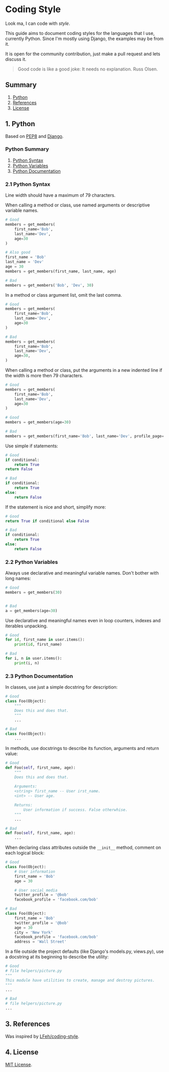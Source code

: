 # Coding Style

Look ma, I can code with *style*.

This guide aims to document coding styles for the languages that I use, currently Python. Since I'm mostly using Django, the examples may be from it.

It is open for the community contribution, just make a pull request and lets discuss it.

> Good code is like a good joke: It needs no explanation. Russ Olsen.

## Summary
1. [Python](#python)
1. [References](#references)
1. [License](#license)

## 1. Python
Based on [PEP8](https://www.python.org/dev/peps/pep-0008/) and [Django](https://docs.djangoproject.com/en/dev/internals/contributing/writing-code/coding-style/).

### Python Summary
1. [Python Syntax](#python-syntax)
1. [Python Variables](#python-variables)
1. [Python Documentation](#python-documentation)

### 2.1 Python Syntax
Line width should have a maximum of 79 characters.

When calling a method or class, use named arguments or descriptive variable names.
```python
# Good
members = get_members(
    first_name='Bob',
    last_name='Dev',
    age=30
)

# Also good
first_name = 'Bob'
last_name = 'Dev'
age = 30
members = get_members(first_name, last_name, age)

# Bad
members = get_members('Bob', 'Dev', 30)
```

In a method or class argument list, omit the last comma.
```python
# Good
members = get_members(
    first_name='Bob',
    last_name='Dev',
    age=30
)

# Bad
members = get_members(
    first_name='Bob',
    last_name='Dev',
    age=30,
)
```

When calling a method or class, put the arguments in a new indented line if the width is more then 79 characters.
```python
# Good
members = get_members(
    first_name='Bob',
    last_name='Dev',
    age=30
)

# Good
members = get_members(age=30)

# Bad
members = get_members(first_name='Bob', last_name='Dev', profile_page='example.com/bod', age=30)
```

Use simple if statements:
```python
# Good
if conditional:
    return True
return False

# Bad
if conditional:
    return True
else:
    return False
```

If the statement is nice and short, simplify more:
```python
# Good
return True if conditional else False

# Bad
if conditional:
    return True
else:
    return False
```

### 2.2 Python Variables
Always use declarative and meaningful variable names. Don't bother with long names:
```python
# Good
members = get_members(30)


# Bad
a = get_members(age=30)
```

Use declarative and meaningful names even in loop counters, indexes and iterables unpacking.
```python
# Good
for id, first_name in user.items():
    print(id, first_name)

# Bad
for i, n in user.items():
    print(i, n)

```

### 2.3 Python Documentation
In classes, use just a simple docstring for description:
```python
# Good
class Foo(Object):
    """
    Does this and does that.
    """
    ...

# Bad
class Foo(Object):
    ...

```

In methods, use docstrings to describe its function, arguments and return value:
```python
# Good
def Foo(self, first_name, age):
    """ 
    Does this and does that.
        
    Arguments:
    <string> first_name -- User irst_name.
    <int> -- User age.

    Returns:
        User information if success. False otherwhise.
    """ 
    ...

# Bad
def Foo(self, first_name, age):
    ...
```

When declaring class attributes outside the `__init__` method, comment on each logical block:
```python
# Good
class Foo(Object):
    # User information
    first_name = 'Bob'
    age = 30

    # User social media
    twitter_profile = '@bob'
    facebook_profile = 'facebook.com/bob'

# Bad
class Foo(Object):
    first_name = 'Bob'
    twitter_profile = '@bob'
    age = 30
    city = 'New York'
    facebook_profile = 'facebook.com/bob'
    address = 'Wall Street'
```

In a file outside the project defaults (like Django's models.py, views.py), use a docstring at its beginning to describe the utility:
```python
# Good
# file helpers/picture.py
"""
This module have utilities to create, manage and destroy pictures.
"""
...

# Bad
# file helpers/picture.py
...

```

## 3. References
Was inspired by [LFeh/coding-style](https://github.com/LFeh/coding-style).

## 4. License
[MIT License](https://opensource.org/licenses/MIT).
